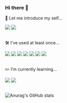 ### Hi there 👋

<!--
**happyhong28/happyhong28** is a ✨ _special_ ✨ repository because its `README.md` (this file) appears on your GitHub profile.

Here are some ideas to get you started:

- 🔭 I’m currently working on ...
- 🌱 I’m currently learning ...
- 👯 I’m looking to collaborate on ...
- 🤔 I’m looking for help with ...
- 💬 Ask me about ...
- 📫 How to reach me: ...
- 😄 Pronouns: ...
- ⚡ Fun fact: ...
-->

<p>💃 Let me introduce my self...</p>
<a href="https://www.notion.so/dhhong-7f9fa2d310e7427a97ab79de61178ef7" target="_blank"><img src="https://img.shields.io/badge/Notion-rgb(0,0,0)?style=flat-square&logo=notion&link=https://www.notion.so/dhhong-7f9fa2d310e7427a97ab79de61178ef7"/></a>
<a href="https://myportfolio-2d9b6.web.app/html/home.html" target="_blank"><img src="https://img.shields.io/badge/Page-rgb(0,0,0)?style=flat-square&logo=github%20sponsors&color=EA4AAA&logoColor=white&link=https://myportfolio-2d9b6.web.app/html/home.html"/></a>
</br></br>


<p>🛠 I've used at least once...</p>
<a href="#" target="_blank"><img src="https://img.shields.io/badge/HTML-rgb(0,0,0)?style=flat-square&logo=HTML5&color=E34F26&logoColor=white"/></a>
<a href="#" target="_blank"><img src="https://img.shields.io/badge/CSS-rgb(0,0,0)?style=flat-square&logo=css3&color=1572B6&logoColor=white"/></a>
<a href="#" target="_blank"><img src="https://img.shields.io/badge/JavaScript-rgb(0,0,0)?style=flat-square&logo=javascript&color=F7DF1E&logoColor=black"/></a>
<a href="#" target="_blank"><img src="https://img.shields.io/badge/TypeScript-rgb(0,0,0)?style=flat-square&logo=TypeScript&color=3178C6&logoColor=white"/></a>
<a href="#" target="_blank"><img src="https://img.shields.io/badge/Firebase-rgb(0,0,0)?style=flat-square&logo=Firebase&color=FF7139&logoColor=white"/></a>
<a href="#" target="_blank"><img src="https://img.shields.io/badge/SASS-rgb(0,0,0)?style=flat-square&logo=SASS&color=CC6699&logoColor=white"/></a>
<a href="#" target="_blank"><img src="https://img.shields.io/badge/Git-rgb(0,0,0)?style=flat-square&logo=git&color=F05032&logoColor=white"/></a>
</br></br>

<p>✏️ I’m currently learning...</p>
<a href="#" target="_blank"><img src="https://img.shields.io/badge/Angular-rgb(0,0,0)?style=flat-square&logo=angular&color=DD0031&logoColor=white"/></a>
<a href="#" target="_blank"><img src="https://img.shields.io/badge/React-rgb(0,0,0)?style=flat-square&logo=React&color=61DAFB&logoColor=333"/></a>&nbsp
</br></br>



![Anurag's GitHub stats](https://github-readme-stats.vercel.app/api?username=happyhong28&show_icons=true&theme=swift)









